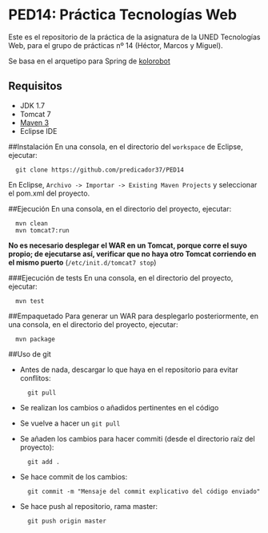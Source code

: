 # PED14: Práctica Tecnologías Web
Este es el repositorio de la práctica de la asignatura de la UNED Tecnologías Web, para el grupo de prácticas nº 14 (Héctor, Marcos y Miguel).

Se basa en el arquetipo para Spring de [kolorobot](https://github.com/kolorobot/spring-mvc-quickstart-archetype)

## Requisitos
- JDK 1.7
- Tomcat 7
- [Maven 3](https://maven.apache.org/)
- Eclipse IDE

##Instalación
En una consola, en el directorio del `workspace` de Eclipse, ejecutar:

      git clone https://github.com/predicador37/PED14

En Eclipse, `Archivo -> Importar -> Existing Maven Projects` y seleccionar el pom.xml del proyecto.

##Ejecución 
En una consola, en el directorio del proyecto, ejecutar:

      mvn clean
      mvn tomcat7:run

**No es necesario desplegar el WAR en un Tomcat, porque corre el suyo propio; de ejecutarse así, verificar que no haya otro Tomcat corriendo en el mismo puerto** (`/etc/init.d/tomcat7 stop`)

###Ejecución de tests
En una consola, en el directorio del proyecto, ejecutar:
    
      mvn test

##Empaquetado
Para generar un WAR para desplegarlo posteriormente, en una consola, en el directorio del proyecto, ejecutar:

      mvn package 

##Uso de git 
- Antes de nada, descargar lo que haya en el repositorio para evitar conflitos:

        git pull

- Se realizan los cambios o añadidos pertinentes en el código
- Se vuelve a hacer un `git pull`
- Se añaden los cambios para hacer commiti (desde el directorio raíz del proyecto):

        git add .

- Se hace commit de los cambios:

        git commit -m "Mensaje del commit explicativo del código enviado"

- Se hace push al repositorio, rama master:

        git push origin master
